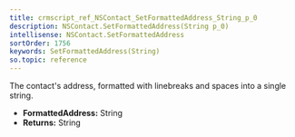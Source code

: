 ```yaml
---
title: crmscript_ref_NSContact_SetFormattedAddress_String_p_0
description: NSContact.SetFormattedAddress(String p_0)
intellisense: NSContact.SetFormattedAddress
sortOrder: 1756
keywords: SetFormattedAddress(String)
so.topic: reference
---
```



The contact's address, formatted with linebreaks and spaces into a single string.



* **FormattedAddress:** String
* **Returns:** String


